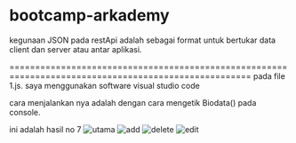 # bootcamp-arkademy
kegunaan JSON pada restApi adalah sebagai format untuk bertukar data client dan server atau antar aplikasi.

=====================================================================================================
pada file 1.js. saya menggunakan software visual studio code

cara menjalankan nya adalah dengan cara mengetik Biodata() pada console.

ini adalah hasil no 7
![utama](https://user-images.githubusercontent.com/52735196/61172998-14519580-a5b7-11e9-9f5d-3dd35eff7256.png)
![add](https://user-images.githubusercontent.com/52735196/61173008-5d094e80-a5b7-11e9-8a3b-5f28e47160d6.png)
![delete](https://user-images.githubusercontent.com/52735196/61173024-9f329000-a5b7-11e9-8923-6484e8517372.png)
![edit](https://user-images.githubusercontent.com/52735196/61173089-84145000-a5b8-11e9-9e17-5e3f3f4eea48.png)
